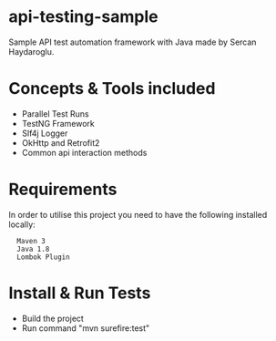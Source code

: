 # api-testing-sample
Sample API test automation framework with Java made by Sercan Haydaroglu.

# Concepts & Tools included
- Parallel Test Runs 
- TestNG Framework
- Slf4j Logger
- OkHttp and Retrofit2
- Common api interaction methods

# Requirements
In order to utilise this project you need to have the following installed locally:
  
      Maven 3
      Java 1.8
      Lombok Plugin
      
# Install & Run Tests

- Build the project
- Run command 
        "mvn surefire:test"